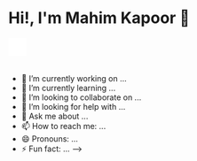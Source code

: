 # Hi!, I'm Mahim Kapoor 👋

[<img align="left" alt=" | Github" src="/assets/icons/github-white.svg" color="white" />](https://github.com/)

<br>
<br>
<br>

- 🔭 I’m currently working on ...
- 🌱 I’m currently learning ...
- 👯 I’m looking to collaborate on ...
- 🤔 I’m looking for help with ...
- 💬 Ask me about ...
- 📫 How to reach me: ...
- 😄 Pronouns: ...
- ⚡ Fun fact: ...
  -->
